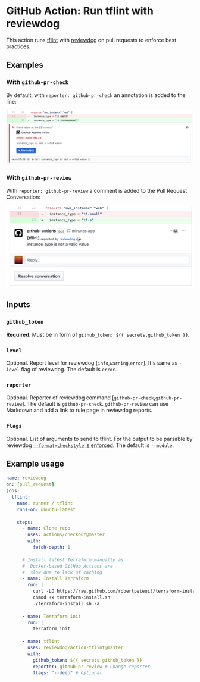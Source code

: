# GitHub Action: Run tflint with reviewdog

This action runs [tflint](https://github.com/wata727/tflint) with
[reviewdog](https://github.com/reviewdog/reviewdog) on pull requests
to enforce best practices.

## Examples

### With `github-pr-check`

By default, with `reporter: github-pr-check` an annotation is added to
the line:

![Example comment made by the action, with github-pr-check](./example-github-pr-check.png)

### With `github-pr-review`

With `reporter: github-pr-review` a comment is added to
the Pull Request Conversation:

![Example comment made by the action, with github-pr-review](./example-github-pr-review.png)

## Inputs

### `github_token`

**Required**. Must be in form of `github_token: ${{ secrets.github_token }}`.

### `level`

Optional. Report level for reviewdog [`info`,`warning`,`error`].
It's same as `-level` flag of reviewdog.
The default is `error`.

### `reporter`

Optional. Reporter of reviewdog command [`github-pr-check`,`github-pr-review`].
The default is `github-pr-check`.
`github-pr-review` can use Markdown and add a link to rule page in reviewdog reports.

### `flags`

Optional. List of arguments to send to tflint.
For the output to be parsable by reviewdog [`--format=checkstyle` is enforced](./entrypoint.sh).
The default is `--module`.

## Example usage

```yml
name: reviewdog
on: [pull_request]
jobs:
  tflint:
    name: runner / tflint
    runs-on: ubuntu-latest

    steps:
      - name: Clone repo
        uses: actions/checkout@master
        with:
          fetch-depth: 1

      # Install latest Terraform manually as
      #  Docker-based GitHub Actions are
      #  slow due to lack of caching
      - name: Install Terraform
        run: |
          curl -LO https://raw.github.com/robertpeteuil/terraform-installer/master/terraform-install.sh
          chmod +x terraform-install.sh
          ./terraform-install.sh -a

      - name: Terraform init
        run: |
          terraform init

      - name: tflint
        uses: reviewdog/action-tflint@master
        with:
          github_token: ${{ secrets.github_token }}
          reporter: github-pr-review # Change reporter
          flags: "--deep" # Optional
```
